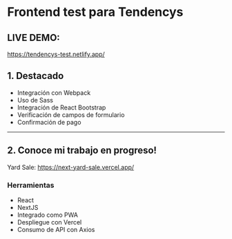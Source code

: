 # Frontend test para Tendencys

## LIVE DEMO: 
https://tendencys-test.netlify.app/

## 1. Destacado

- Integración con Webpack
- Uso de Sass
- Integración de React Bootstrap
- Verificación de campos de formulario
- Confirmación de pago


---
## 2. Conoce mi trabajo en progreso!

Yard Sale: https://next-yard-sale.vercel.app/

### Herramientas
- React
- NextJS
- Integrado como PWA
- Despliegue con Vercel
- Consumo de API con Axios